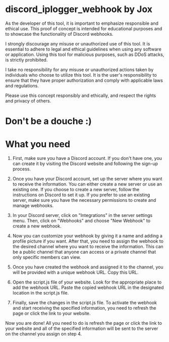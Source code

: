 # discord_iplogger_webhook by Jox

As the developer of this tool, it is important to emphasize responsible and ethical use. This proof of concept is intended for educational purposes and to showcase the functionality of Discord webhooks.

I strongly discourage any misuse or unauthorized use of this tool. It is essential to adhere to legal and ethical guidelines when using any software or application. Using this tool for malicious purposes, such as DDoS attacks, is strictly prohibited.

I take no responsibility for any misuse or unauthorized actions taken by individuals who choose to utilize this tool. It is the user's responsibility to ensure that they have proper authorization and comply with applicable laws and regulations.

Please use this concept responsibly and ethically, and respect the rights and privacy of others.

# Don't be a douche :)

# What you need
1. First, make sure you have a Discord account. If you don't have one, you can create it by visiting the Discord website and following the sign-up process.

2. Once you have your Discord account, set up the server where you want to receive the information. You can either create a new server or use an existing one. If you choose to create a new server, follow the instructions on Discord to set it up. If you prefer to use an existing server, make sure you have the necessary permissions to create and manage webhooks.

3. In your Discord server, click on "Integrations" in the server settings menu. Then, click on "Webhooks" and choose "New Webhook" to create a new webhook.

4. Now you can customize your webhook by giving it a name and adding a profile picture if you want. After that, you need to assign the webhook to the desired channel where you want to receive the information. This can be a public channel that anyone can access or a private channel that only specific members can view.

5. Once you have created the webhook and assigned it to the channel, you will be provided with a unique webhook URL. Copy this URL.

6. Open the script.js file of your website. Look for the appropriate place to add the webhook URL. Paste the copied webhook URL in the designated location in the script.js file.

7. Finally, save the changes in the script.js file. To activate the webhook and start receiving the specified information, you need to refresh the page or click the link to your website.

Now you are done! All you need to do is refresh the page or click the link to your website and all of the specified information will be sent to the server on the channel you assign on step 4.
